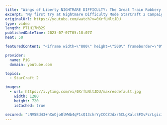 ```yaml
---
title: "Wings of Liberty NIGHTMARE DIFFICULTY: The Great Train Robbery. Part 8 - StarCraft 2"
excerpt: "My first try at Nightmare Difficulty Mode StarCraft 2 Campaign created by GiantGrantGames and his amazing modding community. Having lots of fun with it! Here's the 8th part containing:  0:00 All My Upgrades So Far 4:14 The Great Train Robbery  -- 🐷 Second Channel for Learning StarCraft 2: https://www.youtube.com/c/PiGRandom"
originalUrl: https://youtube.com/watch?v=0XrfLNltJDU
type: video
length: PT1H17M32S
publishedDateTime: 2023-07-07T05:18:07Z
heat: 50

featuredContent: "<iframe width=\"800\" height=\"500\" frameborder=\"0\" src=\"https://www.youtube.com/embed/0XrfLNltJDU\" allow=\"accelerometer; autoplay; encrypted-media; gyroscope; picture-in-picture\" allowfullscreen></iframe>"

provider:
  name: PiG
  domain: youtube.com

topics:
  - StarCraft 2

images:
  - url: https://i.ytimg.com/vi/0XrfLNltJDU/maxresdefault.jpg
    width: 1280
    height: 720
    isCached: true

secured: "cNV5Bd43+hXoOjo8lWWb4qP1sQ13chrYyCCCZJdxr5CLgXalsSFXvFcrLgiciXfBfCL5ByDZKvoTT7mLlnnpk9VXgUPWf0w/R7nTEr11NCqtf5Ka9jwfrGSytyVyRUuJOXNvIuiMh+Lk7haiHirRpabJHfqxePBJ00eE1Uw3VALMJSHQ0CDI2mHRKNZADdUm14efLfo4E571ezFWXJS3Y5FPdJ0UddbVcQyVrZW1Ciu9MYO+Bq2XoJ3KK/kIHcc48O3JNBls5Dibjp0pFNo6K3Ia0/LpbZsA7v4S/9T3cCaqz9tUnlUHpZXsycfelfxcm4bfwOwW3kaZrwWx0G9SSKKlrpIi+4RowvxtnCjxTMr4e1sprvvtiLe0KVEdDONePwT5kPOQvsEASY6Z7qryru4onQ57ROfT4FsNE3fzN3U=;Dnx22wdcTO1z+IBtfi88vA=="
---
```


